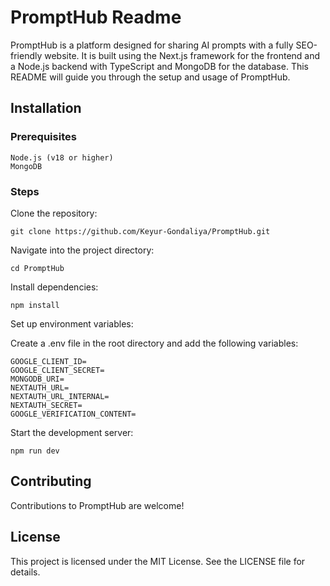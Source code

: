 # PromptHub Readme

PromptHub is a platform designed for sharing AI prompts with a fully SEO-friendly website. It is built using the Next.js framework for the frontend and a Node.js backend with TypeScript and MongoDB for the database. This README will guide you through the setup and usage of PromptHub.

## Installation

### Prerequisites

    Node.js (v18 or higher)
    MongoDB

### Steps

Clone the repository:

    git clone https://github.com/Keyur-Gondaliya/PromptHub.git

Navigate into the project directory:

    cd PromptHub

Install dependencies:

    npm install

Set up environment variables:

Create a .env file in the root directory and add the following variables:

    GOOGLE_CLIENT_ID=
    GOOGLE_CLIENT_SECRET=
    MONGODB_URI=
    NEXTAUTH_URL=
    NEXTAUTH_URL_INTERNAL=
    NEXTAUTH_SECRET=
    GOOGLE_VERIFICATION_CONTENT=

Start the development server:

    npm run dev

## Contributing

Contributions to PromptHub are welcome!

## License

This project is licensed under the MIT License. See the LICENSE file for details.
